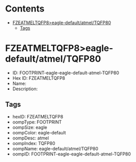 



Contents
========

* [FZEATMELTQFP8>eagle-default/atmel/TQFP80](#fzeatmeltqfp8eagle-defaultatmeltqfp80)
	* [Tags](#tags)

# FZEATMELTQFP8>eagle-default/atmel/TQFP80

- ID: FOOTPRINT-eagle-eagle-default-atmel-TQFP80
- Hex ID: FZEATMELTQFP8
- Name: 
- Description: 

## Tags

- hexID: FZEATMELTQFP8
- oompType: FOOTPRINT
- oompSize: eagle
- oompColor: eagle-default
- oompDesc: atmel
- oompIndex: TQFP80
- oompName: eagle-default/atmel/TQFP80
- oompID: FOOTPRINT-eagle-eagle-default-atmel-TQFP80
